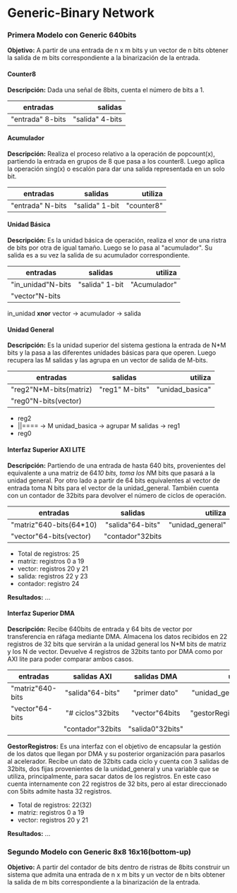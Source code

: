 # Generic-Binary Network


### Primera Modelo con Generic 640bits

**Objetivo:**
A partir de una entrada de n x m bits y un vector de n bits obtener la salida de m bits correspondiente a la binarización de la entrada.

#### Counter8

**Descripción:**
Dada una señal de 8bits, cuenta el número de bits a 1.

| entradas         | salidas          |
| ---------------- |-----------------:|
| "entrada" 8-bits | "salida" 4-bits  |

#### Acumulador

**Descripción:**
Realiza el proceso relativo a la operación de popcount(x), partiendo la entrada en grupos de 8 que pasa a los counter8. Luego aplica la operación sing(x) o escalón para dar una salida representada en un solo bit.

| entradas         | salidas         |  utiliza         |
| ---------------- |:---------------:| ---------------: |
| "entrada" N-bits | "salida" 1-bit  |  "counter8"      |


#### Unidad Básica

**Descripción:**
Es la unidad básica de operación, realiza el xnor de una ristra de bits por otra de igual tamaño. Luego se lo pasa al "acumulador". Su salida es a su vez la salida de su acumulador correspondiente.

| entradas          | salidas          | utiliza           |
| ----------------- |:----------------:| ----------------: |
| "in_unidad"N-bits | "salida" 1-bit   |   "Acumulador"    |
| "vector"N-bits    |                  |                   |

in_unidad **xnor** vector -> acumulador -> salida

#### Unidad General

**Descripción:**
Es la unidad superior del sistema gestiona la entrada de N*M bits y la pasa a las diferentes unidades básicas para que operen. Luego recupera las M salidas y las agrupa en un vector de salida de M-bits.

| entradas               | salidas         | utiliza         |
| ---------------------- |:---------------:| --------------: |
| "reg2"N*M-bits(matriz) | "reg1" M-bits"  | "unidad_basica" |
| "reg0"N-bits(vector)   |                 |                 |

- reg2
-   ||==== -> M unidad_basica -> agrupar M salidas -> reg1
- reg0

#### Interfaz Superior AXI LITE

**Descripción:**
Partiendo de una entrada de hasta 640 bits, provenientes del equivalente a una matriz de 64*10 bits, toma los N*M bits que pasará a la unidad general. Por otro lado a partir de 64 bits equivalentes al vector de entrada toma N bits para el vector de la unidad_general. También cuenta con un contador
de 32bits para devolver el número de ciclos de operación.

| entradas                  | salidas          | utiliza          |
| ------------------------- |:----------------:| ---------------: |
| "matriz"640-bits(64*10)   | "salida"64-bits" | "unidad_general" |
| "vector"64-bits(vector)   | "contador"32bits |                  |

- Total de registros: 25
- matriz: registros 0 a 19
- vector: registros 20 y 21
- salida: registros 22 y 23
- contador: registro 24

**Resultados:**
...

#### Interfaz Superior DMA

**Descripción:**
Recibe 640bits de entrada y 64 bits de vector por transferencia en ráfaga mediante DMA. Almacena los datos recibidos en 22 registros de 32 bits que servirán a la unidad general los N*M bits de matriz y los N de vector. Devuelve 4 registros de 32bits tanto por DMA como por AXI lite para poder comparar ambos casos.

| entradas         | salidas  AXI     |salidas  DMA      | utiliza           |
| ---------------- |:----------------:|:----------------:|------------------:|
| "matriz"640-bits | "salida"64-bits" | "primer dato"    | "unidad_general"  |
| "vector"64-bits  | "# ciclos"32bits | "vector"64bits   | "gestorRegistros" |
|                  | "contador"32bits | "salida0"32bits" |                   |

**GestorRegistros:**
Es una interfaz con el objetivo de encapsular la gestión de los datos que llegan por DMA y su posterior organización para pasarlos al acelerador. Recibe un dato de 32bits cada ciclo y cuenta con 3 salidas de 32bits, dos fijas provenientes de la unidad_general y una variable que se utiliza, principalmente, para sacar datos de los registros. En este caso cuenta internamente con 22 registros de 32 bits, pero al estar direccionado con 5bits admite hasta 32 registros.
- Total de registros: 22(32)
- matriz: registros 0 a 19
- vector: registros 20 y 21

**Resultados:**
...

### Segundo Modelo con Generic 8x8 16x16(bottom-up)

**Objetivo:**
A partir del contador de bits dentro de ristras de 8bits construir un sistema que admita una entrada de n x m bits y un vector de n bits obtener la salida de m bits correspondiente a la binarización de la entrada.
